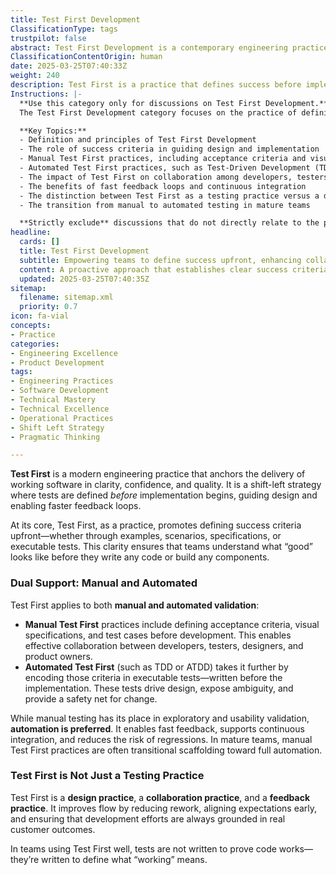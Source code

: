 ```yaml
---
title: Test First Development
ClassificationType: tags
trustpilot: false
abstract: Test First Development is a contemporary engineering practice that emphasises the importance of defining success criteria before the actual implementation of software begins. Originating from the need for clarity and quality in software delivery, this approach involves establishing tests—whether through examples, specifications, or executable tests—prior to coding. This shift-left strategy enhances collaboration among developers, testers, designers, and product owners by ensuring a shared understanding of what constitutes a successful outcome. Test First encompasses both manual and automated validation methods, with a preference for automation due to its ability to facilitate rapid feedback, support continuous integration, and mitigate regression risks. While manual testing serves a role in exploratory validation, automated practices like Test-Driven Development (TDD) and Acceptance Test-Driven Development (ATDD) are more effective in driving design and exposing ambiguities. Importantly, Test First transcends traditional testing; it is fundamentally a design, collaboration, and feedback practice that streamlines workflows by aligning expectations early and grounding development efforts in actual customer needs. By adopting Test First, teams can significantly reduce rework and enhance the overall quality of their software products, making it a valuable methodology in agile, DevOps, and product development contexts.
ClassificationContentOrigin: human
date: 2025-03-25T07:40:33Z
weight: 240
description: Test First is a practice that defines success before implementation. It supports manual and automated testing, with a strong preference for automation to improve flow and quality.
Instructions: |-
  **Use this category only for discussions on Test First Development.**  
  The Test First Development category focuses on the practice of defining success criteria before implementation begins, ensuring clarity, confidence, and quality in software delivery. This approach emphasises the importance of both manual and automated testing, with a strong preference for automation to enhance flow and maintain high standards.

  **Key Topics:**
  - Definition and principles of Test First Development
  - The role of success criteria in guiding design and implementation
  - Manual Test First practices, including acceptance criteria and visual specifications
  - Automated Test First practices, such as Test-Driven Development (TDD) and Acceptance Test-Driven Development (ATDD)
  - The impact of Test First on collaboration among developers, testers, designers, and product owners
  - The benefits of fast feedback loops and continuous integration
  - The distinction between Test First as a testing practice versus a design, collaboration, and feedback practice
  - The transition from manual to automated testing in mature teams

  **Strictly exclude** discussions that do not directly relate to the principles of Test First Development, such as unrelated software engineering practices, general testing methodologies without a focus on the Test First approach, or misinterpretations of the core concepts.
headline:
  cards: []
  title: Test First Development
  subtitle: Empowering teams to define success upfront, enhancing collaboration and quality through proactive testing and clear criteria before implementation.
  content: A proactive approach that establishes clear success criteria prior to development, fostering collaboration and quality through defined tests. It encompasses both manual and automated validation, driving design and enabling rapid feedback. This practice enhances alignment on expectations and ensures that development is rooted in tangible customer outcomes.
  updated: 2025-03-25T07:40:35Z
sitemap:
  filename: sitemap.xml
  priority: 0.7
icon: fa-vial
concepts:
- Practice
categories:
- Engineering Excellence
- Product Development
tags:
- Engineering Practices
- Software Development
- Technical Mastery
- Technical Excellence
- Operational Practices
- Shift Left Strategy
- Pragmatic Thinking

---
```

**Test First** is a modern engineering practice that anchors the delivery of working software in clarity, confidence, and quality. It is a shift-left strategy where tests are defined *before* implementation begins, guiding design and enabling faster feedback loops.

At its core, Test First, as a practice, promotes defining success criteria upfront—whether through examples, scenarios, specifications, or executable tests. This clarity ensures that teams understand what “good” looks like before they write any code or build any components.

### Dual Support: Manual and Automated

Test First applies to both **manual and automated validation**:

- **Manual Test First** practices include defining acceptance criteria, visual specifications, and test cases before development. This enables effective collaboration between developers, testers, designers, and product owners.
- **Automated Test First** (such as TDD or ATDD) takes it further by encoding those criteria in executable tests—written before the implementation. These tests drive design, expose ambiguity, and provide a safety net for change.

While manual testing has its place in exploratory and usability validation, **automation is preferred**. It enables fast feedback, supports continuous integration, and reduces the risk of regressions. In mature teams, manual Test First practices are often transitional scaffolding toward full automation.

### Test First is Not Just a Testing Practice

Test First is a **design practice**, a **collaboration practice**, and a **feedback practice**. It improves flow by reducing rework, aligning expectations early, and ensuring that development efforts are always grounded in real customer outcomes.

In teams using Test First well, tests are not written to prove code works—they’re written to define what “working” means.
